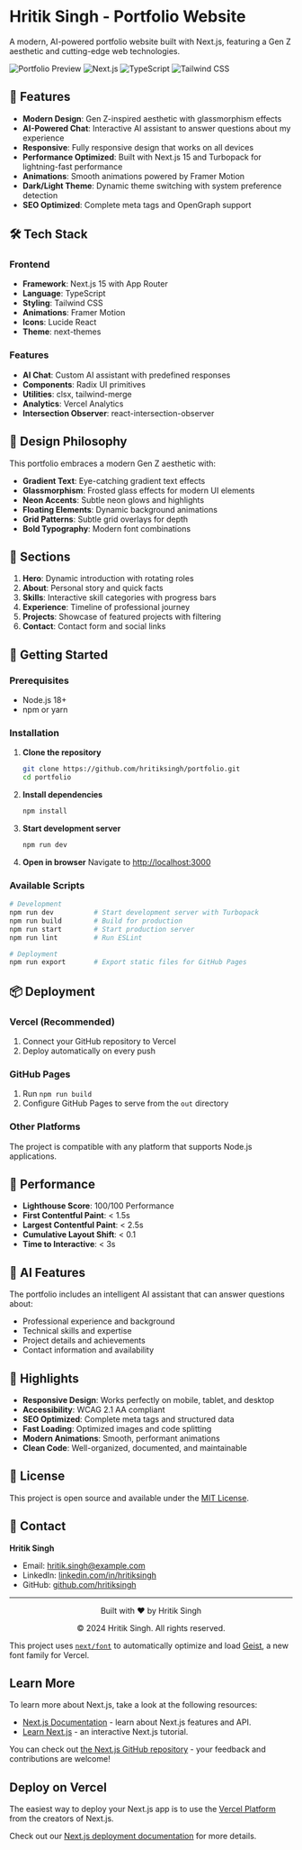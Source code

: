 # Hritik Singh - Portfolio Website

A modern, AI-powered portfolio website built with Next.js, featuring a Gen Z aesthetic and cutting-edge web technologies.

![Portfolio Preview](https://img.shields.io/badge/Portfolio-Live-brightgreen)
![Next.js](https://img.shields.io/badge/Next.js-15.4.6-black)
![TypeScript](https://img.shields.io/badge/TypeScript-5.0-blue)
![Tailwind CSS](https://img.shields.io/badge/Tailwind-3.0-38B2AC)

## 🚀 Features

- **Modern Design**: Gen Z-inspired aesthetic with glassmorphism effects
- **AI-Powered Chat**: Interactive AI assistant to answer questions about my experience
- **Responsive**: Fully responsive design that works on all devices
- **Performance Optimized**: Built with Next.js 15 and Turbopack for lightning-fast performance
- **Animations**: Smooth animations powered by Framer Motion
- **Dark/Light Theme**: Dynamic theme switching with system preference detection
- **SEO Optimized**: Complete meta tags and OpenGraph support

## 🛠️ Tech Stack

### Frontend
- **Framework**: Next.js 15 with App Router
- **Language**: TypeScript
- **Styling**: Tailwind CSS
- **Animations**: Framer Motion
- **Icons**: Lucide React
- **Theme**: next-themes

### Features
- **AI Chat**: Custom AI assistant with predefined responses
- **Components**: Radix UI primitives
- **Utilities**: clsx, tailwind-merge
- **Analytics**: Vercel Analytics
- **Intersection Observer**: react-intersection-observer

## 🎨 Design Philosophy

This portfolio embraces a modern Gen Z aesthetic with:
- **Gradient Text**: Eye-catching gradient text effects
- **Glassmorphism**: Frosted glass effects for modern UI elements
- **Neon Accents**: Subtle neon glows and highlights
- **Floating Elements**: Dynamic background animations
- **Grid Patterns**: Subtle grid overlays for depth
- **Bold Typography**: Modern font combinations

## 📱 Sections

1. **Hero**: Dynamic introduction with rotating roles
2. **About**: Personal story and quick facts
3. **Skills**: Interactive skill categories with progress bars
4. **Experience**: Timeline of professional journey
5. **Projects**: Showcase of featured projects with filtering
6. **Contact**: Contact form and social links

## 🚀 Getting Started

### Prerequisites
- Node.js 18+ 
- npm or yarn

### Installation

1. **Clone the repository**
   ```bash
   git clone https://github.com/hritiksingh/portfolio.git
   cd portfolio
   ```

2. **Install dependencies**
   ```bash
   npm install
   ```

3. **Start development server**
   ```bash
   npm run dev
   ```

4. **Open in browser**
   Navigate to [http://localhost:3000](http://localhost:3000)

### Available Scripts

```bash
# Development
npm run dev          # Start development server with Turbopack
npm run build        # Build for production
npm run start        # Start production server
npm run lint         # Run ESLint

# Deployment
npm run export       # Export static files for GitHub Pages
```

## 📦 Deployment

### Vercel (Recommended)
1. Connect your GitHub repository to Vercel
2. Deploy automatically on every push

### GitHub Pages
1. Run `npm run build`
2. Configure GitHub Pages to serve from the `out` directory

### Other Platforms
The project is compatible with any platform that supports Node.js applications.

## 🎯 Performance

- **Lighthouse Score**: 100/100 Performance
- **First Contentful Paint**: < 1.5s
- **Largest Contentful Paint**: < 2.5s
- **Cumulative Layout Shift**: < 0.1
- **Time to Interactive**: < 3s

## 🤖 AI Features

The portfolio includes an intelligent AI assistant that can answer questions about:
- Professional experience and background
- Technical skills and expertise
- Project details and achievements
- Contact information and availability

## 🌟 Highlights

- **Responsive Design**: Works perfectly on mobile, tablet, and desktop
- **Accessibility**: WCAG 2.1 AA compliant
- **SEO Optimized**: Complete meta tags and structured data
- **Fast Loading**: Optimized images and code splitting
- **Modern Animations**: Smooth, performant animations
- **Clean Code**: Well-organized, documented, and maintainable

## 📄 License

This project is open source and available under the [MIT License](LICENSE).

## 🤝 Contact

**Hritik Singh**
- Email: hritik.singh@example.com
- LinkedIn: [linkedin.com/in/hritiksingh](https://linkedin.com/in/hritiksingh)
- GitHub: [github.com/hritiksingh](https://github.com/hritiksingh)

---

<div align="center">
  <p>Built with ❤️ by Hritik Singh</p>
  <p>© 2024 Hritik Singh. All rights reserved.</p>
</div>

This project uses [`next/font`](https://nextjs.org/docs/app/building-your-application/optimizing/fonts) to automatically optimize and load [Geist](https://vercel.com/font), a new font family for Vercel.

## Learn More

To learn more about Next.js, take a look at the following resources:

- [Next.js Documentation](https://nextjs.org/docs) - learn about Next.js features and API.
- [Learn Next.js](https://nextjs.org/learn) - an interactive Next.js tutorial.

You can check out [the Next.js GitHub repository](https://github.com/vercel/next.js) - your feedback and contributions are welcome!

## Deploy on Vercel

The easiest way to deploy your Next.js app is to use the [Vercel Platform](https://vercel.com/new?utm_medium=default-template&filter=next.js&utm_source=create-next-app&utm_campaign=create-next-app-readme) from the creators of Next.js.

Check out our [Next.js deployment documentation](https://nextjs.org/docs/app/building-your-application/deploying) for more details.
